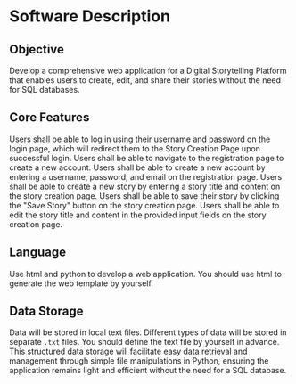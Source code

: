 # Software Description

## Objective
Develop a comprehensive web application for a Digital Storytelling Platform that enables users to create, edit, and share their stories without the need for SQL databases.


## Core Features
Users shall be able to log in using their username and password on the login page, which will redirect them to the Story Creation Page upon successful login.
Users shall be able to navigate to the registration page to create a new account.
Users shall be able to create a new account by entering a username, password, and email on the registration page.
Users shall be able to create a new story by entering a story title and content on the story creation page.
Users shall be able to save their story by clicking the "Save Story" button on the story creation page.
Users shall be able to edit the story title and content in the provided input fields on the story creation page.
## Language

Use html and python to develop a web application.
You should use html to generate the web template by yourself.
## Data Storage
Data will be stored in local text files.
Different types of data will be stored in separate `.txt` files.
You should define the text file by yourself in advance.
This structured data storage will facilitate easy data retrieval and management through simple file manipulations in Python, ensuring the application remains light and efficient without the need for a SQL database.
